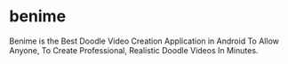 # benime
Benime is the Best Doodle Video Creation Application in Android To Allow Anyone, To Create Professional, Realistic Doodle Videos In Minutes.
